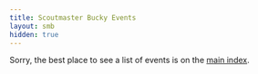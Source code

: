 ```yaml
---
title: Scoutmaster Bucky Events
layout: smb
hidden: true
---
```


Sorry, the best place to see a list of events is on the [main index](../).
